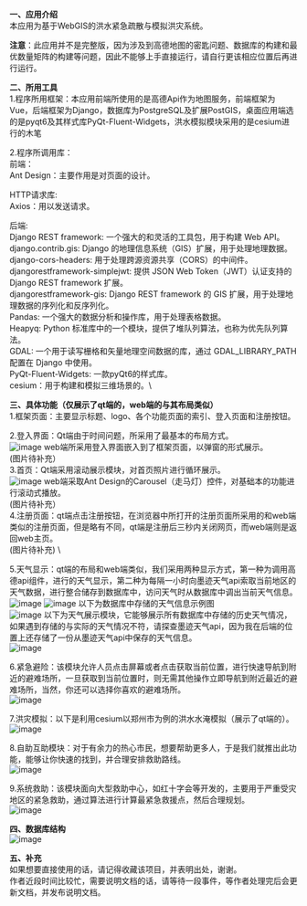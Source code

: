**一、应用介绍**\
本应用为基于WebGIS的洪水紧急疏散与模拟洪灾系统。

**注意**：此应用并不是完整版，因为涉及到高德地图的密匙问题、数据库的构建和最优数量矩阵的构建等问题，因此不能够上手直接运行，请自行更该相应位置后再进行运行。

**二、所用工具**\
1.程序所用框架：本应用前端所使用的是高德Api作为地图服务，前端框架为Vue，后端框架为Django，数据库为PostgreSQL及扩展PostGIS，桌面应用端选的是pyqt6及其样式库PyQt-Fluent-Widgets，洪水模拟模块采用的是cesium进行的木笔

2.程序所调用库：\
前端：\
Ant Design：主要作用是对页面的设计。

HTTP请求库:\
Axios：用以发送请求。

后端:\
Django REST framework: 一个强大的和灵活的工具包，用于构建 Web API。\
django.contrib.gis: Django 的地理信息系统（GIS）扩展，用于处理地理数据。\
django-cors-headers: 用于处理跨源资源共享（CORS）的中间件。\
djangorestframework-simplejwt: 提供 JSON Web Token（JWT）认证支持的 Django REST framework 扩展。\
djangorestframework-gis: Django REST framework 的 GIS 扩展，用于处理地理数据的序列化和反序列化。\
Pandas: 一个强大的数据分析和操作库，用于处理表格数据。\
Heapyq: Python 标准库中的一个模块，提供了堆队列算法，也称为优先队列算法。\
GDAL: 一个用于读写栅格和矢量地理空间数据的库，通过 GDAL_LIBRARY_PATH 配置在 Django 中使用。\
PyQt-Fluent-Widgets: 一款pyQt6的样式库。\
cesium：用于构建和模拟三维场景的。\

**三、具体功能（仅展示了qt端的，web端的与其布局类似）**\
1.框架页面：主要显示标题、logo、各个功能页面的索引、登入页面和注册按钮。

2.登入界面：Qt端由于时间问题，所采用了最基本的布局方式。\
![image](https://github.com/sulangren/Flood_emergency_evacuation/blob/master/data/image/01.png)
            web端所采用登入界面嵌入到了框架页面，以弹窗的形式展示。\
            (图片待补充）\
3.首页：Qt端采用滚动展示模块，对首页照片进行循环展示。\
![image](https://github.com/sulangren/Flood_emergency_evacuation/blob/master/data/image/02.png)
        web端采取Ant Design的Carousel（走马灯）控件，对基础本的功能进行滚动式播放。\
        (图片待补充）\
4.注册页面：qt端点击注册按钮，在浏览器中所打开的注册页面所采用的和web端类似的注册页面，但是略有不同，qt端是注册后三秒内关闭网页，而web端则是返回web主页。\
        (图片待补充) \

5.天气显示：qt端的布局和web端类似，我们采用两种显示方式，第一种为调用高德api组件，进行的天气显示，第二种为每隔一小时向墨迹天气api索取当前地区的天气数据，进行整合储存到数据库中，访问天气时从数据库中调出当前天气信息。\
![image](https://github.com/sulangren/Flood_emergency_evacuation/blob/master/data/image/03.png)
![image](https://github.com/sulangren/Flood_emergency_evacuation/blob/master/data/image/04.png)
以下为数据库中存储的天气信息示例图\
![image](https://github.com/sulangren/Flood_emergency_evacuation/blob/master/data/image/05.png)
以下为天气展示模块，它能够展示所有数据库中存储的历史天气情况，如果遇到存储的与实际的天气情况不符，请探查墨迹天气api，因为我在后端的位置上还存储了一份从墨迹天气api中保存的天气信息。\
![image](https://github.com/sulangren/Flood_emergency_evacuation/blob/master/data/image/07.png)

6.紧急避险：该模块允许人员点击屏幕或者点击获取当前位置，进行快速导航到附近的避难场所，一旦获取到当前位置时，则无需其他操作立即导航到附近最近的避难场所，当然，你还可以选择你喜欢的避难场所。\
![image](https://github.com/sulangren/Flood_emergency_evacuation/blob/master/data/image/06.png)

7.洪灾模拟：以下是利用cesium以郑州市为例的洪水水淹模拟（展示了qt端的）。\
![image](https://github.com/sulangren/Flood_emergency_evacuation/blob/master/data/image/08.png)

8.自助互助模块：对于有余力的热心市民，想要帮助更多人，于是我们就推出此功能，能够让你快速的找到，并合理安排救助路线。\
![image](https://github.com/sulangren/Flood_emergency_evacuation/blob/master/data/image/09.png)

9.系统救助：该模块面向大型救助中心，如红十字会等开发的，主要用于严重受灾地区的紧急救助，通过算法进行计算最紧急救援点，然后合理规划。\
![image](https://github.com/sulangren/Flood_emergency_evacuation/blob/master/data/image/10.png)

**四、数据库结构**\
![image](https://github.com/sulangren/Flood_emergency_evacuation/blob/master/data/image/11.png)

**五、补充**\
如果想要直接使用的话，请记得收藏该项目，并表明出处，谢谢。\
作者近段时间比较忙，需要说明文档的话，请等待一段事件，等作者处理完后会更新文档，并发布说明文档。
